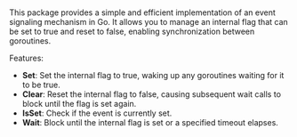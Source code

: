 <br>

This package provides a simple and efficient implementation of an event signaling mechanism in Go. It allows you to manage an internal flag that can be set to true and reset to false, enabling synchronization between goroutines.

Features:

- **Set**: Set the internal flag to true, waking up any goroutines waiting for it to be true.
- **Clear**: Reset the internal flag to false, causing subsequent wait calls to block until the flag is set again.
- **IsSet**: Check if the event is currently set.
- **Wait**: Block until the internal flag is set or a specified timeout elapses.

